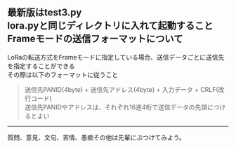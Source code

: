 ﻿最新版はtest3.py  
lora.pyと同じディレクトリに入れて起動すること  
Frameモードの送信フォーマットについて  
---

LoRaの転送方式をFrameモードに指定している場合、送信データごとに送信先を指定することができる  
その際は以下のフォーマットに従うこと  
>送信先PANID(4byte) + 送信先アドレス(4byte) + 入力データ + CRLF(改行コード)  
送信先PANIDやアドレスは、それぞれ16進4桁で送信データの先頭につけるとよい  

---

質問、意見、文句、苦情、愚痴その他は先輩にぶつけてみよう。